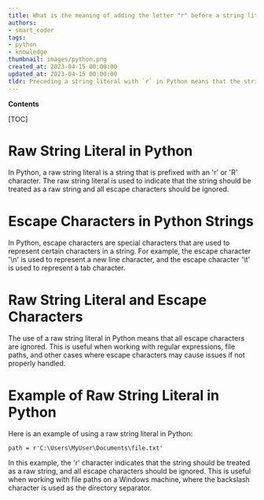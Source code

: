 ```yaml
---
title: What is the meaning of adding the letter "r" before a string literal?
authors:
- smart_coder
tags:
- python
- knowledge
thumbnail: images/python.png
created_at: 2023-04-15 00:00:00
updated_at: 2023-04-15 00:00:00
tldr: Preceding a string literal with `r` in Python means that the string should be treated as a `raw string` and any escape sequences should be ignored.
---
```


**Contents**

[TOC]

# Raw String Literal in Python

In Python, a raw string literal is a string that is prefixed with an 'r' or 'R' character. The raw string literal is used to indicate that the string should be treated as a raw string and all escape characters should be ignored.

# Escape Characters in Python Strings

In Python, escape characters are special characters that are used to represent certain characters in a string. For example, the escape character '\n' is used to represent a new line character, and the escape character '\t' is used to represent a tab character.

# Raw String Literal and Escape Characters

The use of a raw string literal in Python means that all escape characters are ignored. This is useful when working with regular expressions, file paths, and other cases where escape characters may cause issues if not properly handled.

# Example of Raw String Literal in Python

Here is an example of using a raw string literal in Python:

```
path = r'C:\Users\MyUser\Documents\file.txt'
```

In this example, the 'r' character indicates that the string should be treated as a raw string, and all escape characters should be ignored. This is useful when working with file paths on a Windows machine, where the backslash character is used as the directory separator.

